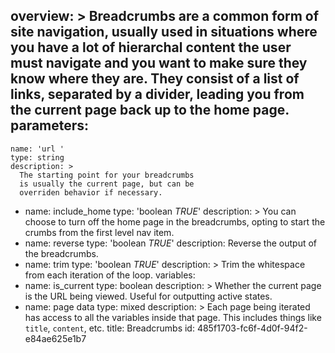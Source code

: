 overview: >
  Breadcrumbs are a common form of site
  navigation, usually used in situations
  where you have a lot of hierarchal
  content the user must navigate and you
  want to make sure they know where they
  are. They consist of a list of links,
  separated by a divider, leading you from
  the current page back up to the home
  page.
parameters:
  - 
    name: 'url '
    type: string
    description: >
      The starting point for your breadcrumbs
      is usually the current page, but can be
      overriden behavior if necessary.
  - 
    name: include_home
    type: 'boolean *TRUE*'
    description: >
      You can choose to turn off the home page
      in the breadcrumbs, opting to start the
      crumbs from the first level nav item.
  - 
    name: reverse
    type: 'boolean *TRUE*'
    description: Reverse the output of the breadcrumbs.
  - 
    name: trim
    type: 'boolean *TRUE*'
    description: >
      Trim the whitespace from each iteration
      of the loop.
variables:
  - 
    name: is_current
    type: boolean
    description: >
      Whether the current page is the URL
      being viewed. Useful for outputting
      active states.
  - 
    name: page data
    type: mixed
    description: >
      Each page being iterated has access to
      all the variables inside that page. This
      includes things like `title`, `content`,
      etc.
title: Breadcrumbs
id: 485f1703-fc6f-4d0f-94f2-e84ae625e1b7
